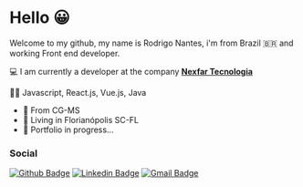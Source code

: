 # Hello 😀

Welcome to my github, my name is Rodrigo Nantes, i'm from Brazil 🇧🇷 and working Front end developer.

💻 I am currently a developer at the company [**Nexfar Tecnologia**](https://nexfar.com.br/)

👨‍💻 Javascript, React.js, Vue.js, Java

 - 👶 From CG-MS
 - 📍 Living in Florianópolis SC-FL
 - 🚧 Portfolio in progress...

### Social
[![Github Badge](https://img.shields.io/badge/-Github-000?style=flat-square&logo=Github&logoColor=white&link=https://github.com/rodrigosnantes)](https://github.com/rodrigosnantes)
[![Linkedin Badge](https://img.shields.io/badge/-LinkedIn-blue?style=flat-square&logo=Linkedin&logoColor=white&link=https://www.linkedin.com/in/rodrigonantess/)](https://www.linkedin.com/in/rodrigonantess/)
[![Gmail Badge](https://img.shields.io/badge/-Gmail-c14438?style=flat-square&logo=Gmail&logoColor=white&link=mailto:rodrigosnantes01@gmail.com)](mailto:rodrigosnantes01@gmail.com)

